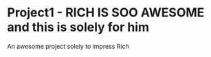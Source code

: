 # Project1 - RICH IS SOO AWESOME and this is solely for him
An awesome project solely to impress Rich
